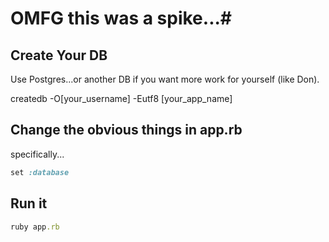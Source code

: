 # OMFG this was a spike...#

## Create Your DB

Use Postgres...or another DB if you want more work for yourself (like Don).

createdb -O[your_username] -Eutf8 [your_app_name]

## Change the obvious things in app.rb

specifically...

```ruby
set :database
```

## Run it

```ruby
ruby app.rb
```
